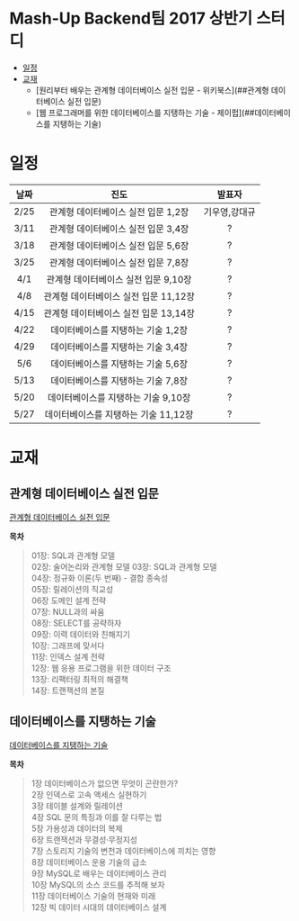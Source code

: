 # Mash-Up Backend팀 2017 상반기 스터디
* [일정](#일정)
* [교재](#교재)
   * [원리부터 배우는 관계형 데이터베이스 실전 입문 - 위키북스](##관계형 데이터베이스 실전 입문)
   * [웹 프로그래머를 위한 데이터베이스를 지탱하는 기술 - 제이펍](##데이터베이스를 지탱하는 기술)

# 일정

| 날짜 | 진도 | 발표자 |
|:----:|:---:|:------:|
| 2/25 | 관계형 데이터베이스 실전 입문 1,2장   |  기우영,강대규 |  
| 3/11 | 관계형 데이터베이스 실전 입문 3,4장   |  ? |
| 3/18 | 관계형 데이터베이스 실전 입문 5,6장   |  ? |   
| 3/25 | 관계형 데이터베이스 실전 입문 7,8장   |  ? |   
| 4/1  | 관계형 데이터베이스 실전 입문 9,10장  |  ? |   
| 4/8  | 관계형 데이터베이스 실전 입문 11,12장 |  ? |   
| 4/15 | 관계형 데이터베이스 실전 입문 13,14장 |  ? |   
| 4/22 | 데이터베이스를 지탱하는 기술 1,2장   |  ? |   
| 4/29 | 데이터베이스를 지탱하는 기술 3,4장   |  ? |
| 5/6  | 데이터베이스를 지탱하는 기술 5,6장   |  ? |  
| 5/13 | 데이터베이스를 지탱하는 기술 7,8장   |  ? |  
| 5/20 | 데이터베이스를 지탱하는 기술 9,10장  |  ? |  
| 5/27 | 데이터베이스를 지탱하는 기술 11,12장 |  ? |  

# 교재

## 관계형 데이터베이스 실전 입문
[관계형 데이터베이스 실전 입문](https://github.com/mash-up-kr/effective-database/blob/master/image/%EA%B4%80%EA%B3%84%ED%98%95%20%EB%8D%B0%EC%9D%B4%ED%84%B0%EB%B2%A0%EC%9D%B4%EC%8A%A4%20%EC%8B%A4%EC%A0%84%EC%9E%85%EB%AC%B8.PNG)

**목차**

> 01장: SQL과 관계형 모델     
02장: 술어논리와 관계형 모델
03장: SQL과 관계형 모델  
04장: 정규화 이론(두 번째) - 결합 종속성   
05장: 릴레이션의 직교성   
06장 도메인 설계 전략   
07장: NULL과의 싸움   
08장: SELECT를 공략하자   
09장: 이력 데이터와 친해지기  
10장: 그래프에 맞서다  
11장: 인덱스 설계 전략  
12장: 웹 응용 프로그램을 위한 데이터 구조  
13장: 리팩터링 최적의 해결책  
14장: 트랜잭션의 본질  

## 데이터베이스를 지탱하는 기술
[데이터베이스를 지탱하는 기술](https://github.com/mash-up-kr/effective-database/blob/master/image/%EB%8D%B0%EC%9D%B4%ED%84%B0%EB%B2%A0%EC%9D%B4%EC%8A%A4%EB%A5%BC%20%EC%A7%80%ED%83%B1%ED%95%98%EB%8A%94%20%EA%B8%B0%EC%88%A0.PNG)

**목차**

> 1장 데이터베이스가 없으면 무엇이 곤란한가?   
2장 인덱스로 고속 액세스 실현하기   
3장 테이블 설계와 릴레이션   
4장 SQL 문의 특징과 이를 잘 다루는 법   
5장 가용성과 데이터의 복제   
6장 트랜잭션과 무결성·무정지성   
7장 스토리지 기술의 변천과 데이터베이스에 끼치는 영향   
8장 데이터베이스 운용 기술의 급소   
9장 MySQL로 배우는 데이터베이스 관리   
10장 MySQL의 소스 코드를 추적해 보자   
11장 데이터베이스 기술의 현재와 미래   
12장 빅 데이터 시대의 데이터베이스 설계   
